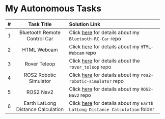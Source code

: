 # My Autonomous Tasks

\# | Task Title | Solution Link
:-:|:----------:|:-------------
1 | Bluetooth Remote Control Car | Click [here](https://github.com/mahfuzhasanreza/Bluetooth-RC-Car) for details about my `Bluetooth-RC-Car` repo
2 | HTML Webcam | Click [here](https://github.com/mahfuzhasanreza/HTML-Webcam) for details about my `HTML-Webcam` repo
3 | Rover Teleop | Click [here](https://github.com/mahfuzhasanreza/rover_teleop) for details about the `rover_teleop` repo
4 | ROS2 Robotic Simulator | Click [here](https://github.com/mahfuzhasanreza/ros2-robotic-simulator) for details about my `ros2-robotic-simulator` repo
5 | ROS2 Nav2 | Click [here](https://github.com/mahfuzhasanreza/ROS2-Nav2) for details about my `ROS2-Nav2` repo
6 | Earth LatLong Distance Calculation | Click [here](https://github.com/mahfuzhasanreza/UMRT-Autonomous-Tasks/tree/main/Earth%20LatLong%20Distance%20Calculation) for details about my `Earth LatLong Distance Calculation` folder


<!-- 
### Bluetooth Remote Control Car
Click [here](https://github.com/mahfuzhasanreza/Bluetooth-RC-Car) for details about my `Bluetooth-RC-Car` repo



### HTML Webcam
Click [here](https://github.com/mahfuzhasanreza/HTML-Webcam) for details about my `HTML-Webcam` repo


### Rover Teleop
Click [here](https://github.com/mahfuzhasanreza/rover_teleop) for details about the `rover_teleop` repo


### ROS2 Robotic Simulator
Click [here](https://github.com/mahfuzhasanreza/ros2-robotic-simulator) for details about my `ros2-robotic-simulator` repo


### ROS2 Nav2
Click [here](https://github.com/mahfuzhasanreza/ROS2-Nav2) for details about my `ROS2-Nav2` repo



### Earth LatLong Distance Calculation
Click [here](https://github.com/mahfuzhasanreza/UMRT-Autonomous-Tasks/tree/main/Earth%20LatLong%20Distance%20Calculation) for details about my `Earth LatLong Distance Calculation` folder -->